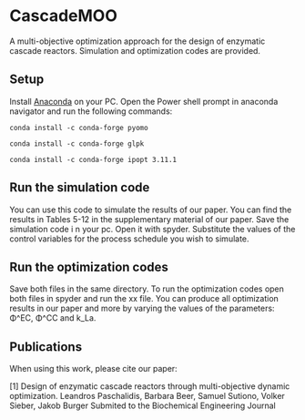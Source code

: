 # CascadeMOO
A multi-objective optimization approach for the design of enzymatic cascade reactors. 
Simulation and optimization codes are provided.

## Setup
Install [Anaconda](https://www.anaconda.com/products/individual) on your PC.
Open the Power shell prompt in anaconda navigator and run the following commands:
 
`conda install -c conda-forge pyomo`

`conda install -c conda-forge glpk`

`conda install -c conda-forge ipopt 3.11.1 `

## Run the simulation code
You can use this code to simulate the results of our paper. You can find the results 
in Tables 5-12 in the supplementary material of our paper. Save the simulation code i
n your pc. Open it with spyder. Substitute the values of the control variables for 
the process schedule you wish to simulate. 

## Run the optimization codes
Save both files in the same directory. To run the optimization codes open both
files in spyder and run the xx file. You can produce all optimization results in our
paper and more by varying the values of the parameters: Φ^EC, Φ^CC and k_La.

## Publications
When using this work, please cite our paper:

[1] Design of enzymatic cascade reactors through multi-objective dynamic optimization.
Leandros Paschalidis, Barbara Beer, Samuel Sutiono, Volker Sieber, Jakob Burger
Submited to the Biochemical Engineering Journal 
